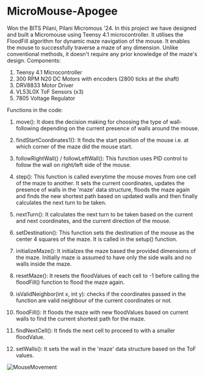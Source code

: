 # MicroMouse-Apogee
Won the BITS Pilani, Pilani Micromous '24.
In this project we have designed and built a Micromouse using Teensy 4.1 microcontroller. It utilises the FloodFill algorithm for dynamic maze navigation of the mouse. It enables the mouse to successfully traverse a maze of any dimension. Unlike conventional methods, it doesn't require any prior knowledge of the maze's design.
Components:
1. Teensy 4.1 Microcontroller
2. 300 RPM N20 DC Motors with encoders (2800 ticks at the shaft)
3. DRV8833 Motor Driver
4. VL53L0X ToF Sensors (x3)
5. 7805 Voltage Regulator

Functions in the code:

1. move():
It does the decision making for choosing the type of wall-following depending on the current presence of walls around the mouse.

2. findStartCoordinates1():
It finds the start position of the mouse i.e. at which corner of the maze did the mouse start.

3. followRightWall() / followLeftWall():
This function uses PID control to follow the wall on right/left side of the mouse.

4. step():
This function is called everytime the mouse moves from one cell of the maze to another. It sets the current coordinates, updates the presence of walls in the 'maze' data structure, floods the maze again and finds the new shortest path based on updated walls and then finally calculates the next turn to be taken.

5. nextTurn():
It calculates the next turn to be taken based on the current and next coordinates, and the current direction of the mouse.

6. setDestination():
This function sets the destination of the mouse as the center 4 squares of the maze. It is called in the setup() function.

7. initializeMaze():
It initialzes the maze based the provided dimensions of the maze. Initially maze is assumed to have only the side walls and no walls inside the maze.

8. resetMaze():
It resets the floodValues of each cell to -1 before calling the floodFill() function to flood the maze again.

9. isValidNeighbor(int x, int y):
checks if the coordinates passed in the function are valid neighbour of the current coordinates or not.

10. floodFill(): 
It floods the maze with new floodValues based on current walls to find the current shortest path for the maze.

11. findNextCell():
It finds the next cell to proceed to with a smaller floodValue.

12. setWalls():
It sets the wall in the 'maze' data structure based on the ToF values.


![MouseMovement](https://github.com/0Drishtant0/MicroMouse-Apogee/assets/118834647/e104223b-ed50-4ceb-a2c6-31f9e465ee31)
